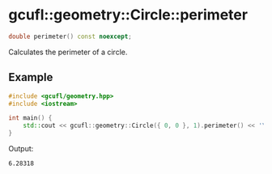 # gcufl::geometry::Circle::perimeter
```cpp
double perimeter() const noexcept;
```
Calculates the perimeter of a circle.
## Example
```cpp
#include <gcufl/geometry.hpp>
#include <iostream>

int main() {
	std::cout << gcufl::geometry::Circle({ 0, 0 }, 1).perimeter() << '\n';
}
```
Output:
```
6.28318
```
